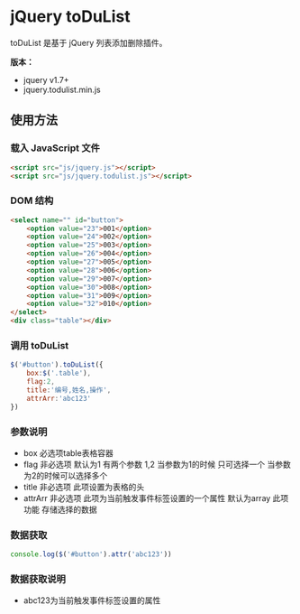 # jQuery toDuList

toDuList 是基于 jQuery 列表添加删除插件。


**版本：**

* jquery v1.7+
* jquery.todulist.min.js


## 使用方法

### 载入 JavaScript 文件

```html
<script src="js/jquery.js"></script>
<script src="js/jquery.todulist.js"></script>
```

### DOM 结构

```html
<select name="" id="button">
	<option value="23">001</option>
	<option value="24">002</option>
	<option value="25">003</option>
	<option value="26">004</option>
	<option value="27">005</option>
	<option value="28">006</option>
	<option value="29">007</option>
	<option value="30">008</option>
	<option value="31">009</option>
	<option value="32">010</option>
</select>
<div class="table"></div>
```

### 调用 toDuList

```javascript
$('#button').toDuList({
	box:$('.table'),
	flag:2,
	title:'编号,姓名,操作',
	attrArr:'abc123'
})
```
### 参数说明

* box 必选项table表格容器
* flag 非必选项 默认为1 有两个参数 1,2 当参数为1的时候 只可选择一个 当参数为2的时候可以选择多个
* title 非必选项 此项设置为表格的头
* attrArr 非必选项 此项为当前触发事件标签设置的一个属性 默认为array 此项功能 存储选择的数据

### 数据获取
```javascript
console.log($('#button').attr('abc123'))
```
### 数据获取说明

* abc123为当前触发事件标签设置的属性
